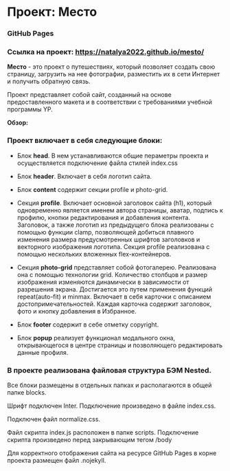 # Проект: Место

### GitHub Pages
### Ссылка на проект: https://natalya2022.github.io/mesto/

**Место** - это проект о путешествиях, который позволяет создать свою страницу, загрузить на нее фотографии, разместить их в сети Интернет и получить обратную связь.

Проект представляет собой сайт, созданный на основе предоставленного макета и в соответствии с требованиями учебной программы YP.

**Обзор:**
### Проект включает в себя следующие блоки:
* Блок **head**. В нем устанавливаются общие пераметры проекта и осуществляется подключение файла стилей index.css

* Блок **header**. Включает в себя логотип сайта. 

* Блок **content** содержит секции profile и photo-grid.

* Секция **profile**. Включает основной заголовок сайта (h1), который одновременно является именем автора страницы, аватар, подпись к профилю, кнопки редактирования и добавления контента. Заголовок, а также логотип из предыдущего блока реализованы с помощью функции clamp, позволяющей добиться плавного изменения размера предусмотренных шрифтов заголовков и векторного изображения логотипа. Секция profile реализована с помощью нескольких вложенных flex-контейнеров.

* Секция **photo-grid** представляет собой фотогалерею. Реализована она с помощью технологии grid. Количество столбцов и размер изображения изменяются динамически в зависимости от разрешения экрана. Достигается это путем применения функций repeat(auto-fit) и minmax. Включает в себя карточки с описанием достопримечательностей. Каждая карточка содержит заголовок, фото и кнопку добавления в Избранное. 

* Блок **footer** содержит в себе отметку copyright.

* Блок **popup** реализует функционал модального окна, открывающегося в центре страницы и позволяющего редактировать данные профиля.


### В проекте реализована файловая структура БЭМ Nested.

Все блоки размещены в отдельных папках и располагаются в общей папке blocks.

Шрифт подключен Inter. Подключение произведено в файле index.css.

Подключен файл normalize.css.

Файл скрипта index.js расположен в папке scripts. Подключение скрипта произведено перед закрывающим тегом /body

Для корректного отображения сайта на ресурсе GitHub Pages в корне проекта размещен файл .nojekyll.
